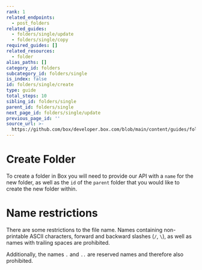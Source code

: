 ```yaml
---
rank: 1
related_endpoints:
  - post_folders
related_guides:
  - folders/single/update
  - folders/single/copy
required_guides: []
related_resources:
  - folder
alias_paths: []
category_id: folders
subcategory_id: folders/single
is_index: false
id: folders/single/create
type: guide
total_steps: 10
sibling_id: folders/single
parent_id: folders/single
next_page_id: folders/single/update
previous_page_id: ''
source_url: >-
  https://github.com/box/developer.box.com/blob/main/content/guides/folders/single/create.md
---
```

# Create Folder

To create a folder in Box you will need to provide our API with a `name` for the
new folder, as well as the `id` of the `parent` folder that you would like to
create the new folder within.

<Samples id='post_folders' >

</Samples>

<Message type='notice'>

# Name restrictions

There are some restrictions to the file name. Names containing non-printable
ASCII characters, forward and backward slashes (`/`, `\`), as well as names
with trailing spaces are prohibited.

Additionally, the names `.` and `..` are reserved names and therefore
also prohibited.

</Message>